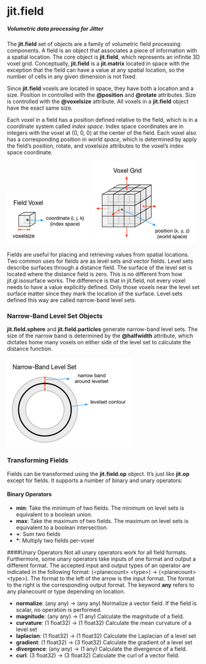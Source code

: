 jit.field
=========

##### Volumetric data processing for Jitter

The __jit.field__ set of objects are a family of volumetric field processing components.  A field is an object that associates a piece of information with a spatial location.  The core object is __jit.field__, which represents an infinite 3D voxel grid.  Conceptually, __jit.field__ is a __jit.matrix__ located in space with the exception that the field can have a value at any spatial location, so the number of cells in any given dimension is not fixed.

Since __jit.field__ voxels are located in space, they have both a location and a size.  Position in controlled with the __@position__ and __@rotate__ attributes.  Size is controlled with the __@voxelsize__ attribute.  All voxels in a __jit.field__ object have the exact same size.

Each voxel in a field has a position defined relative to the field, which is in a coordinate system called _index space_.  Index space coordinates are in integers with the voxel at (0, 0, 0) at the center of the field.  Each voxel also has a corresponding position in _world space_, which is determined by apply the field’s position, rotate, and voxelsize attributes to the voxel’s index space coordinate.

![Voxel](/images/voxel.png)
![Voxel Grid](/images/voxel.grid.png)

Fields are useful for placing and retrieving values from spatial locations.  Two common uses for fields are as level sets and vector fields.  Level sets describe surfaces through a distance field.  The surface of the level set is located where the distance field is zero.  This is no different from how jit.gl.isosurface works.  The difference is that in jit.field, not every voxel needs to have a value explicitly defined.  Only those voxels near the level set surface matter since they mark the location of the surface.  Level sets defined this way are called narrow-band level sets.

### Narrow-Band Level Set Objects
__jit.field.sphere__ and __jit.field.particles__ generate narrow-band level sets.  The size of the narrow band is determined by the __@halfwidth__ attribute, which dictates home many voxels on either side of the level set to calculate the distance function.

![Narrow-Band Level Set](/images/narrowband.levelset.png)

### Transforming Fields
Fields can be transformed using the __jit.field.op__ object.  It’s just like __jit.op__ except for fields.  It supports a number of binary and unary operators:

#### Binary Operators
* __min__: Take the minimum of two fields.  The minimum on level sets is equivalent to a boolean union.
* __max__: Take the maximum of two fields.  The maximum on level sets is equivalent to a boolean intersection.
* __+__: Sum two fields
* __*__: Multiply two fields per-voxel

####Unary Operators
Not all unary operators work for all field formats.  Furthermore, some unary operators take inputs of one format and output a different format.  The accepted input and output types of an operator are indicated in the following format: (\<planecount\> \<type\>) → (\<planecount\> \<type\>).  The format to the left of the arrow is the input format.  The format to the right is the corresponding output format.  The keyword __any__ refers to any planecount or type depending on location.
* __normalize__: (any any) -> (any any) Normalize a vector field.  If the field is scalar, no operation is performed.
* __magnitude__: (any any) -> (1 any) Calculate the magnitude of a field.
* __curvature__: (1 float32) -> (1 float32) Calculate the mean curvature of a level set
* __laplacian__: (1 float32) -> (1 float32) Calculate the Laplacian of a level set
* __gradient__: (1 float32) -> (3 float32) Calculate the gradient of a level set
* __divergence__: (any any) -> (1 any) Calculate the divergence of a field.
* __curl__: (3 float32) -> (3 float32) Calculate the curl of a vector field.